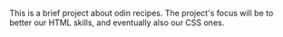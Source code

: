 This is a brief project about odin recipes.
The project's focus will be to better our HTML skills, and eventually also our CSS ones.